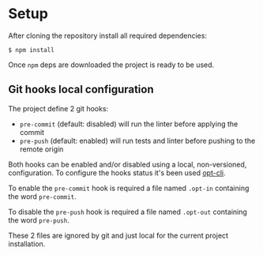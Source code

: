 # Setup

After cloning the repository install all required dependencies:

```
$ npm install
```

Once `npm` deps are downloaded the project is ready to be used.

## Git hooks local configuration

The project define 2 git hooks:

* `pre-commit` (default: disabled) will run the linter before applying the commit
* `pre-push` (default: enabled) will run tests and linter before pushing to the remote origin

Both hooks can be enabled and/or disabled using a local, non-versioned, configuration.
To configure the hooks status it's been used [opt-cli](https://www.npmjs.com/package/opt-cli).

To enable the `pre-commit` hook is required a file named `.opt-in` containing the word `pre-commit`.

To disable the `pre-push` hook is required a file named `.opt-out` containing the word `pre-push`.

These 2 files are ignored by git and just local for the current project installation.


